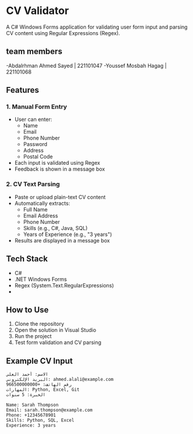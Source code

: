 # CV Validator
A C# Windows Forms application for validating user form input and parsing CV content using Regular Expressions (Regex).

## team members
-Abdalrhman Ahmed Sayed | 221101047
-Youssef Mosbah Hagag | 221101068

## Features

### 1. Manual Form Entry
- User can enter:
  - Name
  - Email
  - Phone Number
  - Password
  - Address
  - Postal Code
- Each input is validated using Regex
- Feedback is shown in a message box

### 2. CV Text Parsing
- Paste or upload plain-text CV content
- Automatically extracts:
  - Full Name
  - Email Address
  - Phone Number
  - Skills (e.g., C#, Java, SQL)
  - Years of Experience (e.g., "3 years")
- Results are displayed in a message box

 ## Tech Stack

- C#
- .NET Windows Forms
- Regex (System.Text.RegularExpressions)
- 
 ## How to Use

1. Clone the repository
2. Open the solution in Visual Studio
3. Run the project
4. Test form validation and CV parsing

## Example CV Input
```
الاسم: أحمد العلي
البريد الإلكتروني: ahmed.alali@example.com
رقم الهاتف: +966500000000
المهارات: Python, Excel, Git
الخبرة: 5 سنوات
```
```
Name: Sarah Thompson
Email: sarah.thompson@example.com
Phone: +12345678901
Skills: Python, SQL, Excel
Experience: 3 years
```
